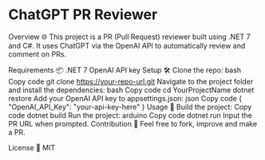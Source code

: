 # ChatGPT PR Reviewer
Overview 🌐
This project is a PR (Pull Request) reviewer built using .NET 7 and C#. It uses ChatGPT via the OpenAI API to automatically review and comment on PRs.

Requirements 📦
.NET 7
OpenAI API key
Setup 🛠
Clone the repo:
bash
Copy code
git clone https://your-repo-url.git
Navigate to the project folder and install the dependencies:
bash
Copy code
cd YourProjectName
dotnet restore
Add your OpenAI API key to appsettings.json:
json
Copy code
{
    "OpenAI_API_Key": "your-api-key-here"
}
Usage 🚀
Build the project:
Copy code
dotnet build
Run the project:
arduino
Copy code
dotnet run
Input the PR URL when prompted.
Contribution 👥
Feel free to fork, improve and make a PR.

License 📄
MIT


